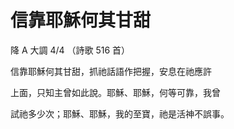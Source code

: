 # 信靠耶穌何其甘甜

降 A 大調 4/4 （詩歌 516 首）

信靠耶穌何其甘甜，抓祂話語作把握，安息在祂應許

上面，只知主曾如此說。耶穌、耶穌，何等可靠，我曾

試祂多少次；耶穌、耶穌，我的至寶，祂是活神不誤事。

